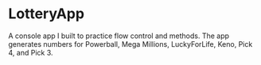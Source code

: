 # LotteryApp
A console app I built to practice flow control and methods.  The app generates numbers for Powerball, Mega Millions, LuckyForLife, Keno, Pick 4, and Pick 3.
